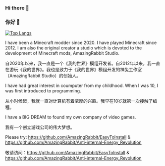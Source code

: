 ### Hi there 👋

### 你好 👋

[![Top Langs](https://github-readme-stats.vercel.app/api/top-langs/?username=AmazingRabbit&layout=compact&locale=cn&theme=vue)](https://github.com/anuraghazra/github-readme-stats)

I have been a Minecraft modder since 2020. I have played Minecraft since 2012. I am also the original creator a studio which is devoted to the development of Minecraft mods, AmazingRabbit Studio.

自2020年以来，我一直是一个《我的世界》模组开发者。自2012年以来，我一直在游玩《我的世界》。我也是致力于《我的世界》模组开发的神兔工作室（AmazingRabbit Studio）的创始人。

I have had great interest in coumputer from my childhood. When I was 10, I was first introduced to programming.

从小时候起，我就一直对计算机有着浓厚的兴趣。我早在10岁就第一次接触了编程。

I have a BIG DREAM to found my own company of video games.

我有一个创立游戏公司的伟大梦想。

Please try: https://github.com/AmazingRabbit/EasyToInstall & https://github.com/AmazingRabbit/Anti-internal-Energy_Revolution

敬请访问：https://github.com/AmazingRabbit/EasyToInstall & https://github.com/AmazingRabbit/Anti-internal-Energy_Revolution

